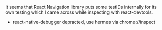 It seems that React Navigation library puts some testIDs internally for its own testing which I came across while inspecting with react-devtools.

- react-native-debugger
    depracted, use hermes via chrome://inspect